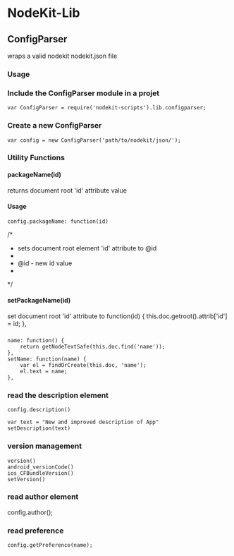 <!--
#
# Licensed to OffGrid Networks (OGN) under one
# or more contributor license agreements.  See the NOTICE file
# distributed with this work for additional information
# regarding copyright ownership.  OGN licenses this file
# to you under the Apache License, Version 2.0 (the
# "License"); you may not use this file except in compliance
# with the License.  You may obtain a copy of the License at
#
# http://apache.org/licenses/LICENSE-2.0
#
# Unless required by applicable law or agreed to in writing,
# software distributed under the License is distributed on an
# "AS IS" BASIS, WITHOUT WARRANTIES OR CONDITIONS OF ANY
#  KIND, either express or implied.  See the License for the
# specific language governing permissions and limitations
# under the License.
#
-->

# NodeKit-Lib

## ConfigParser

wraps a valid nodekit nodekit.json file 

### Usage

### Include the ConfigParser module in a projet

    var ConfigParser = require('nodekit-scripts').lib.configparser;

### Create a new ConfigParser

    var config = new ConfigParser('path/to/nodekit/json/');
    
### Utility Functions

#### packageName(id)
returns document root 'id' attribute value
#### Usage

    config.packageName: function(id) 

/*
 * sets document root element 'id' attribute to @id
 *
 * @id - new id value
 *
 */
#### setPackageName(id)
set document root 'id' attribute to 
 function(id) {
        this.doc.getroot().attrib['id'] = id;
    },

### 
    name: function() {
        return getNodeTextSafe(this.doc.find('name'));
    },
    setName: function(name) {
        var el = findOrCreate(this.doc, 'name');
        el.text = name;
    },

### read the description element
    
    config.description()

    var text = "New and improved description of App"
    setDescription(text)
    
### version management
    version()
    android_versionCode()
    ios_CFBundleVersion()
    setVersion()
    
### read author element

   config.author();

### read preference

    config.getPreference(name);
